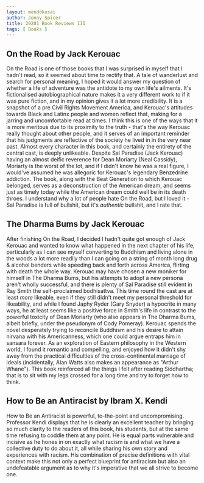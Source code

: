 ```yaml
---
layout: mendokusai
author: Jonny Spicer
title: 20201 Book Reviews III
tags: [ Books ]
---
```

## On the Road by Jack Kerouac

On the Road is one of those books that I was surprised in myself that I hadn't read, so it seemed about time to rectify that. A tale of wanderlust and search for personal
meaning, I hoped it would answer my question of whether a life of adventure was the antidote to my own life's ailments. It's fictionalised autobiographical nature makes it a very
different work to if it was pure fiction, and in my opinion gives it a lot more credibility. It is a snapshot of a pre Civil Rights Movement America, and Kerouac's attitudes towards
Black and Latinx people and women reflect that, making for a jarring and uncomfortable read at times. I think this is one of the ways that it is more meritous due to its proximity to
the truth - that's the way Kerouac really thought about other people, and it serves of an important reminder that his judgments are reflective of the society he lived in in the very
near past. Almost every character in this book, and certainly the entirety of the central cast, is deeply unlikeable. Despite Sal Paradise (Jack Kerouac) having an almost deific
reverence for Dean Moriarty (Neal Cassidy), Moriarty is the worst of the lot, and if I didn't know he was a real figure, I would've assumed he was allegoric for Kerouac's legendary
Benzedrine addiction. The book, along with the Beat Generation to which Kerouac belonged, serves as a deconstruction of the American dream, and seems just as timely today while the
American dream could well be in its death throes. I understand why a lot of people hate On the Road, but I loved it - Sal Paradise is full of bullshit, but it's *authentic* bullshit,
and I rate that.

## The Dharma Bums by Jack Kerouac

After finishing On the Road, I decided I hadn't quite got enough of Jack Kerouac and wanted to know what happened in the next chapter of his life, particularly as I can see myself
converting to Buddhism and living alone in the woods a lot more readily than I can going on a string of month long drug & alcohol benders while speeding back and forth across America,
flirting with death the whole way. Kerouac may have chosen a new moniker for himself in The Dharma Bums, but his attempts to adopt a new persona aren't wholly successful, and there is
plenty of Sal Paradise still evident in Ray Smith the self-proclaimed bodhisattva. This time round the cast are at least *more* likeable, even if they still didn't meet my personal
threshold for likeability, and while I found Japhy Ryder (Gary Snyder) a hypocrite in many ways, he at least seems like a positive force in Smith's life in contrast to the powerful
toxicity of Dean Moriarty (who also appears in The Dharma Bums, albeit briefly, under the pseudonym of Cody Pomeray). Kerouac spends the novel desperately trying to reconcile Buddhism
and his desire to attain nirvana with his Americanness, which one could argue entraps him in sansara forever. As an exploration of Eastern philosophy in the Western world, I found it
romantic and compelling, and enjoyed how it didn't shy away from the practical difficulties of the cross-continental marriage of ideals (incidentally, Alan Watts also makes an
appearance as "Arthur Whane"). This book reinforced all the things I felt after reading Siddhartha; that is to sit with my legs crossed for a long time and try to forget how to think.

## How to Be an Antiracist by Ibram X. Kendi

How to Be an Antiracist is powerful, to-the-point and uncompromising. Professor Kendi displays that he is clearly an excellent teacher by bringing so much clarity to the readers of
this book, his students, but at the same time refusing to coddle them at any point. He is equal parts vulnerable and incisive as he hones in on exactly what racism is and what we
have a collective duty to do about it, all while sharing his own story and experiences with racism. His combination of precise definitions with vital context make this not only a
perfect blueprint for antiracism but also an undefeatable argument as to why it's imperative that we all strive to become one.
